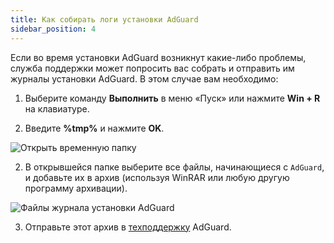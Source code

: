 ```yaml
---
title: Как собирать логи установки AdGuard
sidebar_position: 4
---
```


Если во время установки AdGuard возникнут какие-либо проблемы, служба поддержки может попросить вас собрать и отправить им журналы установки AdGuard. В этом случае вам необходимо:

1. Выберите команду **Выполнить** в меню «Пуск» или нажмите **Win + R** на клавиатуре.

2. Введите **%tmp%** и нажмите **OK**.

![Открыть временную папку](https://cdn.adguard.com/content/kb/ad_blocker/windows/solving-problems/install-logs-1.png)

2. В открывшейся папке выберите все файлы, начинающиеся с `AdGuard`, и добавьте их в архив (используя WinRAR или любую другую программу архивации).

![Файлы журнала установки AdGuard](https://cdn.adguard.com/content/kb/ad_blocker/windows/solving-problems/install-logs-2.png)

3. Отправьте этот архив в [техподдержку](/support/contact.md) AdGuard.